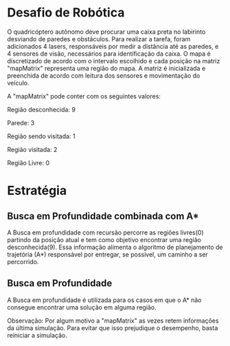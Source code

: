 Desafio de Robótica
===================

O quadricóptero autônomo deve procurar uma caixa preta no labirinto desviando de paredes e obstáculos. Para realizar a tarefa, foram adicionados 4 lasers, responsáveis por medir a distância até as paredes, e 4 sensores de visão, necessários para identificação da caixa. O mapa é discretizado de acordo com o intervalo escolhido e cada posição na matriz "mapMatrix" representa uma região do mapa. A matriz é inicializada e preenchida de acordo com leitura dos sensores e movimentação do veículo.

A "mapMatrix" pode conter com os seguintes valores:

Região desconhecida: 9

Parede: 3

Região sendo visitada: 1

Região visitada: 2

Região Livre: 0

Estratégia
==========

## Busca em Profundidade combinada com A* ##

A Busca em profundidade com recursão percorre as regiões livres(0) partindo da posição atual e tem como objetivo encontrar uma região desconhecida(9). Essa informação alimenta o algoritmo de planejamento de trajetória (A*) responsável por entregar, se possível, um caminho a ser percorrido.

## Busca em Profundidade ##

A Busca em profundidade é utilizada para os casos em que o A* não consegue encontrar uma solução em alguma região.



Observação: Por algum motivo a "mapMatrix" as vezes retem informações da última simulação. Para evitar que isso prejudique o desempenho, basta reiniciar a simulação.
